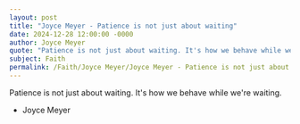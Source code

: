 ```yaml
---
layout: post
title: "Joyce Meyer - Patience is not just about waiting"
date: 2024-12-28 12:00:00 -0000
author: Joyce Meyer
quote: "Patience is not just about waiting. It's how we behave while we're waiting."
subject: Faith
permalink: /Faith/Joyce Meyer/Joyce Meyer - Patience is not just about waiting
---
```


Patience is not just about waiting. It's how we behave while we're waiting.

- Joyce Meyer
